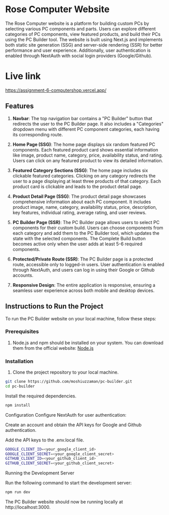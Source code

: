 # Rose Computer Website 

The Rose Computer website is a platform for building custom PCs by selecting various PC components and parts. Users can explore different categories of PC components, view featured products, and build their PCs using the PC Builder tool. The website is built using Next.js and implements both static site generation (SSG) and server-side rendering (SSR) for better performance and user experience. Additionally, user authentication is enabled through NextAuth with social login providers (Google/Github).

# Live link 
https://assignment-6-computershop.vercel.app/

## Features

1. **Navbar**: The top navigation bar contains a "PC Builder" button that redirects the user to the PC Builder page. It also includes a "Categories" dropdown menu with different PC component categories, each having its corresponding route.

2. **Home Page (SSG)**: The home page displays six random featured PC components. Each featured product card shows essential information like image, product name, category, price, availability status, and rating. Users can click on any featured product to view its detailed information.

3. **Featured Category Sections (SSG)**: The home page includes six clickable featured categories. Clicking on any category redirects the user to a page displaying at least three products of that category. Each product card is clickable and leads to the product detail page.

4. **Product Detail Page (SSG)**: The product detail page showcases comprehensive information about each PC component. It includes product image, name, category, availability status, price, description, key features, individual rating, average rating, and user reviews.

5. **PC Builder Page (SSR)**: The PC Builder page allows users to select PC components for their custom build. Users can choose components from each category and add them to the PC Builder tool, which updates the state with the selected components. The Complete Build button becomes active only when the user adds at least 5-6 required components.

6. **Protected/Private Route (SSR)**: The PC Builder page is a protected route, accessible only to logged-in users. User authentication is enabled through NextAuth, and users can log in using their Google or Github accounts.

7. **Responsive Design**: The entire application is responsive, ensuring a seamless user experience across both mobile and desktop devices.

## Instructions to Run the Project

To run the PC Builder website on your local machine, follow these steps:

### Prerequisites

1. Node.js and npm should be installed on your system. You can download them from the official website: [Node.js](https://nodejs.org/)

### Installation

1. Clone the project repository to your local machine.

```bash
git clone https://github.com/moshiuzzaman/pc-builder.git
cd pc-builder
```

Install the required dependencies.
```bash
npm install
```

Configuration
Configure NextAuth for user authentication:


Create an account and obtain the API keys for Google and Github authentication.

Add the API keys to the .env.local file.

```bash
GOOGLE_CLIENT_ID=<your_google_client_id>
GOOGLE_CLIENT_SECRET=<your_google_client_secret>
GITHUB_CLIENT_ID=<your_github_client_id>
GITHUB_CLIENT_SECRET=<your_github_client_secret>
```
Running the Development Server

Run the following command to start the development server:

```bash
npm run dev
```
The PC Builder website should now be running locally at http://localhost:3000.
